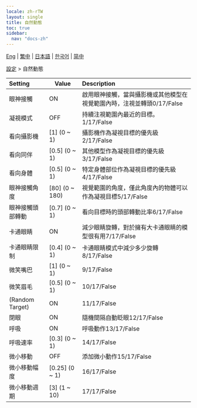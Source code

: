 ```yaml
---
locale: zh-rTW
layout: single
title: 自然動態
toc: true
sidebar:
  nav: "docs-zh"
---
```

[Eng](/dancexr/menu/2025.4/actor/lifelike_motions) | [繁中](/tw/dancexr/menu/2025.4/actor/lifelike_motions) | [日本語](/jp/dancexr/menu/2025.4/actor/lifelike_motions) | [한국어](/kr/dancexr/menu/2025.4/actor/lifelike_motions) | [简中](/zh/dancexr/menu/2025.4/actor/lifelike_motions)

[設定](../menu#設定) > 自然動態



| Setting | Value | Description |
| :--- | --- | :--- |
| 眼神接觸 | ON | 啟用眼神接觸，當與攝影機或其他模型在視覺範圍內時，注視並轉頭0/17/False
| 凝視模式 | OFF | 持續注視範圍內最近的目標。1/17/False
| 看向攝影機 | [1] (0 ~ 1) | 攝影機作為凝視目標的優先級2/17/False
| 看向同伴 | [0.5] (0 ~ 1) | 其他模型作為凝視目標的優先級3/17/False
| 看向身體 | [0.5] (0 ~ 1) | 特定身體部位作為凝視目標的優先級4/17/False
| 眼神接觸角度 | [80] (0 ~ 180) | 視覺範圍的角度，僅此角度內的物體可以作為凝視目標5/17/False
| 眼神接觸頭部轉動 | [0.7] (0 ~ 1) | 看向目標時的頭部轉動比率6/17/False
| 卡通眼睛 | ON | 減少眼睛旋轉，對於擁有大卡通眼睛的模型很有用7/17/False
| 卡通眼睛限制 | [0.4] (0 ~ 1) | 卡通眼睛模式中減少多少旋轉8/17/False
| 微笑嘴巴 | [1] (0 ~ 1) | 9/17/False
| 微笑眉毛 | [0.5] (0 ~ 1) | 10/17/False
| (Random Target) | ON | 11/17/False
| 閉眼 | ON | 隨機間隔自動眨眼12/17/False
| 呼吸 | ON | 呼吸動作13/17/False
| 呼吸速率 | [0.3] (0 ~ 1) | 14/17/False
| 微小移動 | OFF | 添加微小動作15/17/False
| 微小移動幅度 | [0.25] (0 ~ 1) | 16/17/False
| 微小移動週期 | [3] (1 ~ 10) | 17/17/False

